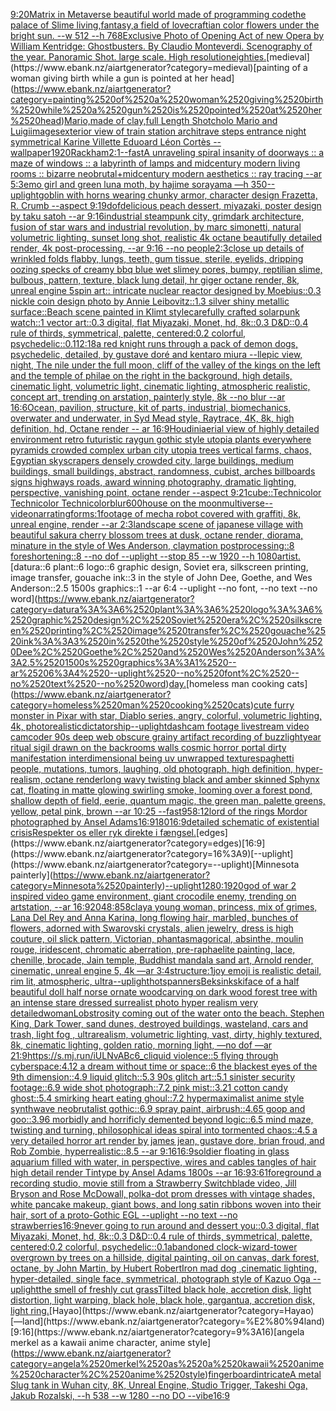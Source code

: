 [9:20](https://www.ebank.nz/aiartgenerator?category=9%3A20)[Matrix in Metaverse beautiful world made of programming code](https://www.ebank.nz/aiartgenerator?category=Matrix%2520in%2520Metaverse%2520beautiful%2520world%2520made%2520of%2520programming%2520code)[the palace of Slime living,fantasy,a field of lovecraftian color flowers under the bright sun. --w 512 --h 768](https://www.ebank.nz/aiartgenerator?category=the%2520palace%2520of%2520Slime%2520living%2Cfantasy%2Ca%2520field%2520of%2520lovecraftian%2520color%2520flowers%2520under%2520the%2520bright%2520sun.%2520--w%2520512%2520--h%2520768)[Exclusive Photo of Opening Act of new Opera by William Kentridge: Ghostbusters. By Claudio Monteverdi. Scenography of the year. Panoramic Shot.  large scale. High resolution](https://www.ebank.nz/aiartgenerator?category=Exclusive%2520Photo%2520of%2520Opening%2520Act%2520of%2520new%2520Opera%2520by%2520William%2520Kentridge%3A%2520Ghostbusters.%2520By%2520Claudio%2520Monteverdi.%2520Scenography%2520of%2520the%2520year.%2520Panoramic%2520Shot.%2520%2520large%2520scale.%2520High%2520resolution)[eighties.](https://www.ebank.nz/aiartgenerator?category=eighties.)[medieval](https://www.ebank.nz/aiartgenerator?category=medieval)[painting of a woman giving birth while a gun is pointed at her head](https://www.ebank.nz/aiartgenerator?category=painting%2520of%2520a%2520woman%2520giving%2520birth%2520while%2520a%2520gun%2520is%2520pointed%2520at%2520her%2520head)[Mario,made of clay,full Length Shot](https://www.ebank.nz/aiartgenerator?category=Mario%2Cmade%2520of%2520clay%2Cfull%2520Length%2520Shot)[cholo Mario and Luigi](https://www.ebank.nz/aiartgenerator?category=cholo%2520Mario%2520and%2520Luigi)[images](https://www.ebank.nz/aiartgenerator?category=images)[exterior view of train station architrave steps entrance night symmetrical Karine Villette Eduoard Léon Cortès --wallpaper](https://www.ebank.nz/aiartgenerator?category=exterior%2520view%2520of%2520train%2520station%2520architrave%2520steps%2520entrance%2520night%2520symmetrical%2520Karine%2520Villette%2520Eduoard%2520L%C3%A9on%2520Cort%C3%A8s%2520--wallpaper)[1920](https://www.ebank.nz/aiartgenerator?category=1920)[Rackham](https://www.ebank.nz/aiartgenerator?category=Rackham)[2:1](https://www.ebank.nz/aiartgenerator?category=2%3A1)[--fast](https://www.ebank.nz/aiartgenerator?category=--fast)[A unraveling spiral insanity of doorways :: a maze of windows :: a labyrinth of lamps and midcentury modern living rooms :: bizarre neobrutal+midcentury modern aesthetics :: ray tracing --ar 5:3](https://www.ebank.nz/aiartgenerator?category=A%2520unraveling%2520spiral%2520insanity%2520of%2520doorways%2520%3A%3A%2520a%2520maze%2520of%2520windows%2520%3A%3A%2520a%2520labyrinth%2520of%2520lamps%2520and%2520midcentury%2520modern%2520living%2520rooms%2520%3A%3A%2520bizarre%2520neobrutal%2Bmidcentury%2520modern%2520aesthetics%2520%3A%3A%2520ray%2520tracing%2520--ar%25205%3A3)[emo girl and green luna moth, by hajime sorayama —h 350](https://www.ebank.nz/aiartgenerator?category=emo%2520girl%2520and%2520green%2520luna%2520moth%2C%2520by%2520hajime%2520sorayama%2520%E2%80%94h%2520350)[--uplight](https://www.ebank.nz/aiartgenerator?category=--uplight)[goblin with horns wearing chunky armor, character design   Frazetta, R. Crumb --aspect 9:19](https://www.ebank.nz/aiartgenerator?category=goblin%2520with%2520horns%2520wearing%2520chunky%2520armor%2C%2520character%2520design%2520%2520%2520Frazetta%2C%2520R.%2520Crumb%2520--aspect%25209%3A19)[dof](https://www.ebank.nz/aiartgenerator?category=dof)[delicious peach dessert, miyazaki, poster design by taku satoh --ar 9:16](https://www.ebank.nz/aiartgenerator?category=delicious%2520peach%2520dessert%2C%2520miyazaki%2C%2520poster%2520design%2520by%2520taku%2520satoh%2520--ar%25209%3A16)[industrial steampunk city, grimdark architecture, fusion of star wars and industrial revolution, by marc simonetti, natural volumetric lighting, sunset long shot, realistic 4k octane beautifully detailed render, 4k post-processing, --ar 9:16 --no people](https://www.ebank.nz/aiartgenerator?category=industrial%2520steampunk%2520city%2C%2520grimdark%2520architecture%2C%2520fusion%2520of%2520star%2520wars%2520and%2520industrial%2520revolution%2C%2520by%2520marc%2520simonetti%2C%2520natural%2520volumetric%2520lighting%2C%2520sunset%2520long%2520shot%2C%2520realistic%25204k%2520octane%2520beautifully%2520detailed%2520render%2C%25204k%2520post-processing%2C%2520--ar%25209%3A16%2520--no%2520people)[2:3](https://www.ebank.nz/aiartgenerator?category=2%3A3)[close up details of wrinkled folds flabby, lungs, teeth, gum tissue, sterile, eyelids, dripping oozing specks of creamy bbq blue wet slimey pores, bumpy, reptilian slime, bulbous, pattern, texture, black lung detail, hr giger octane render, 8k, unreal engine 5](https://www.ebank.nz/aiartgenerator?category=close%2520up%2520details%2520of%2520wrinkled%2520folds%2520flabby%2C%2520lungs%2C%2520teeth%2C%2520gum%2520tissue%2C%2520sterile%2C%2520eyelids%2C%2520dripping%2520oozing%2520specks%2520of%2520creamy%2520bbq%2520blue%2520wet%2520slimey%2520pores%2C%2520bumpy%2C%2520reptilian%2520slime%2C%2520bulbous%2C%2520pattern%2C%2520texture%2C%2520black%2520lung%2520detail%2C%2520hr%2520giger%2520octane%2520render%2C%25208k%2C%2520unreal%2520engine%25205)[spin art:: intricate nuclear reactor designed by Moebius::0.3 nickle coin design photo by Annie Leibovitz::1.3 silver shiny metallic surface::](https://www.ebank.nz/aiartgenerator?category=spin%2520art%3A%3A%2520intricate%2520nuclear%2520reactor%2520designed%2520by%2520Moebius%3A%3A0.3%2520nickle%2520coin%2520design%2520photo%2520by%2520Annie%2520Leibovitz%3A%3A1.3%2520silver%2520shiny%2520metallic%2520surface%3A%3A)[Beach scene painted in Klimt style](https://www.ebank.nz/aiartgenerator?category=Beach%2520scene%2520painted%2520in%2520Klimt%2520style)[carefully crafted solarpunk watch::1 vector art::0.3 digital, flat Miyazaki, Monet, hd, 8k::0.3 D&D::0.4 rule of thirds, symmetrical, palette, centered:0.2 colorful, psychedelic::0.1](https://www.ebank.nz/aiartgenerator?category=carefully%2520crafted%2520solarpunk%2520watch%3A%3A1%2520vector%2520art%3A%3A0.3%2520digital%2C%2520flat%2520Miyazaki%2C%2520Monet%2C%2520hd%2C%25208k%3A%3A0.3%2520D%26D%3A%3A0.4%2520rule%2520of%2520thirds%2C%2520symmetrical%2C%2520palette%2C%2520centered%3A0.2%2520colorful%2C%2520psychedelic%3A%3A0.1)[12:18](https://www.ebank.nz/aiartgenerator?category=12%3A18)[a red knight runs through a pack of demon dogs, psychedelic, detailed, by gustave doré and kentaro miura --ll](https://www.ebank.nz/aiartgenerator?category=a%2520red%2520knight%2520runs%2520through%2520a%2520pack%2520of%2520demon%2520dogs%2C%2520psychedelic%2C%2520detailed%2C%2520by%2520gustave%2520dor%C3%A9%2520and%2520kentaro%2520miura%2520--ll)[epic view, night, The nile under the full moon, cliff of the valley of the kings on the left and the temple of philae on the right in the background, high details, cinematic light, volumetric light, cinematic lighting, atmospheric realistic, concept art, trending on arstation, painterly style, 8k --no blur --ar 16:6](https://www.ebank.nz/aiartgenerator?category=epic%2520view%2C%2520night%2C%2520The%2520nile%2520under%2520the%2520full%2520moon%2C%2520cliff%2520of%2520the%2520valley%2520of%2520the%2520kings%2520on%2520the%2520left%2520and%2520the%2520temple%2520of%2520philae%2520on%2520the%2520right%2520in%2520the%2520background%2C%2520high%2520details%2C%2520cinematic%2520light%2C%2520volumetric%2520light%2C%2520cinematic%2520lighting%2C%2520atmospheric%2520realistic%2C%2520concept%2520art%2C%2520trending%2520on%2520arstation%2C%2520painterly%2520style%2C%25208k%2520--no%2520blur%2520--ar%252016%3A6)[Ocean, pavilion, structure, kit of parts, industrial, biomechanics, overwater and underwater, in Syd Mead style, Raytrace, 4K, 8k, high definition, hd, Octane render -- ar 16:9](https://www.ebank.nz/aiartgenerator?category=Ocean%2C%2520pavilion%2C%2520structure%2C%2520kit%2520of%2520parts%2C%2520industrial%2C%2520biomechanics%2C%2520overwater%2520and%2520underwater%2C%2520in%2520Syd%2520Mead%2520style%2C%2520Raytrace%2C%25204K%2C%25208k%2C%2520high%2520definition%2C%2520hd%2C%2520Octane%2520render%2520--%2520ar%252016%3A9)[Houdini](https://www.ebank.nz/aiartgenerator?category=Houdini)[aerial view of highly detailed environment retro futuristic raygun gothic style utopia plants everywhere pyramids crowded complex  urban city utopia trees  vertical farms, chaos,   Egyptian skyscrapers densely crowded city, large buildings, medium buildings, small buildings,  abstract, randomness, cubist,  arches billboards signs highways roads,  award winning photography,  dramatic lighting,  perspective,  vanishing point,  octane render  --aspect 9:21](https://www.ebank.nz/aiartgenerator?category=aerial%2520view%2520of%2520highly%2520detailed%2520environment%2520retro%2520futuristic%2520raygun%2520gothic%2520style%2520utopia%2520plants%2520everywhere%2520pyramids%2520crowded%2520complex%2520%2520urban%2520city%2520utopia%2520trees%2520%2520vertical%2520farms%2C%2520chaos%2C%2520%2520%2520Egyptian%2520skyscrapers%2520densely%2520crowded%2520city%2C%2520large%2520buildings%2C%2520medium%2520buildings%2C%2520small%2520buildings%2C%2520%2520abstract%2C%2520randomness%2C%2520cubist%2C%2520%2520arches%2520billboards%2520signs%2520highways%2520roads%2C%2520%2520award%2520winning%2520photography%2C%2520%2520dramatic%2520lighting%2C%2520%2520perspective%2C%2520%2520vanishing%2520point%2C%2520%2520octane%2520render%2520%2520--aspect%25209%3A21)[cube::Technicolor Technicolor Technicolor](https://www.ebank.nz/aiartgenerator?category=cube%3A%3ATechnicolor%2520Technicolor%2520Technicolor)[blur](https://www.ebank.nz/aiartgenerator?category=blur)[600](https://www.ebank.nz/aiartgenerator?category=600)[house on the moon](https://www.ebank.nz/aiartgenerator?category=house%2520on%2520the%2520moon)[multiverse](https://www.ebank.nz/aiartgenerator?category=multiverse)[--video](https://www.ebank.nz/aiartgenerator?category=--video)[narrating](https://www.ebank.nz/aiartgenerator?category=narrating)[forms:1](https://www.ebank.nz/aiartgenerator?category=forms%3A1)[footage of mecha robot covered with graffiti, 8k, unreal engine, render --ar 2:3](https://www.ebank.nz/aiartgenerator?category=footage%2520of%2520mecha%2520robot%2520covered%2520with%2520graffiti%2C%25208k%2C%2520unreal%2520engine%2C%2520render%2520--ar%25202%3A3)[landscape scene of japanese village with beautiful sakura cherry blossom trees at dusk, octane render, diorama, minature in the style of Wes Anderson, claymation postprocessing::8 foreshortening::8 --no dof --uplight --stop 85 --w 1920 --h 1080](https://www.ebank.nz/aiartgenerator?category=landscape%2520scene%2520of%2520japanese%2520village%2520with%2520beautiful%2520sakura%2520cherry%2520blossom%2520trees%2520at%2520dusk%2C%2520octane%2520render%2C%2520diorama%2C%2520minature%2520in%2520the%2520style%2520of%2520Wes%2520Anderson%2C%2520claymation%2520postprocessing%3A%3A8%2520foreshortening%3A%3A8%2520--no%2520dof%2520--uplight%2520--stop%252085%2520--w%25201920%2520--h%25201080)[artist.](https://www.ebank.nz/aiartgenerator?category=artist.)[datura::6 plant::6 logo::6 graphic design, Soviet era, silkscreen printing, image transfer, gouache ink::3 in the style of John Dee, Goethe, and Wes Anderson::2.5 1500s graphics::1 --ar 6:4 --uplight --no font, --no text --no word](https://www.ebank.nz/aiartgenerator?category=datura%3A%3A6%2520plant%3A%3A6%2520logo%3A%3A6%2520graphic%2520design%2C%2520Soviet%2520era%2C%2520silkscreen%2520printing%2C%2520image%2520transfer%2C%2520gouache%2520ink%3A%3A3%2520in%2520the%2520style%2520of%2520John%2520Dee%2C%2520Goethe%2C%2520and%2520Wes%2520Anderson%3A%3A2.5%25201500s%2520graphics%3A%3A1%2520--ar%25206%3A4%2520--uplight%2520--no%2520font%2C%2520--no%2520text%2520--no%2520word)[day.](https://www.ebank.nz/aiartgenerator?category=day.)[homeless man cooking cats](https://www.ebank.nz/aiartgenerator?category=homeless%2520man%2520cooking%2520cats)[cute furry monster in Pixar with star, Diablo series, angry, colorful, volumetric lighting, 4k, photorealistic](https://www.ebank.nz/aiartgenerator?category=cute%2520furry%2520monster%2520in%2520Pixar%2520with%2520star%2C%2520Diablo%2520series%2C%2520angry%2C%2520colorful%2C%2520volumetric%2520lighting%2C%25204k%2C%2520photorealistic)[dictatorship](https://www.ebank.nz/aiartgenerator?category=dictatorship)[--uplight](https://www.ebank.nz/aiartgenerator?category=--uplight)[dashcam footage livestream video camcoder 90s deep web obscure grainy artifact recording of buzzlightyear ritual sigil drawn on the backrooms walls cosmic horror portal dirty manifestation interdimensional being uv unwrapped texture](https://www.ebank.nz/aiartgenerator?category=dashcam%2520footage%2520livestream%2520video%2520camcoder%252090s%2520deep%2520web%2520obscure%2520grainy%2520artifact%2520recording%2520of%2520buzzlightyear%2520ritual%2520sigil%2520drawn%2520on%2520the%2520backrooms%2520walls%2520cosmic%2520horror%2520portal%2520dirty%2520manifestation%2520interdimensional%2520being%2520uv%2520unwrapped%2520texture)[spaghetti people, mutations, tumors, laughing, old photograph, high definition, hyper-realism, octane render](https://www.ebank.nz/aiartgenerator?category=spaghetti%2520people%2C%2520mutations%2C%2520tumors%2C%2520laughing%2C%2520old%2520photograph%2C%2520high%2520definition%2C%2520hyper-realism%2C%2520octane%2520render)[long wavy twisting black and amber skinned Sphynx cat, floating in matte glowing swirling smoke, looming over a forest pond, shallow depth of field, eerie, quantum magic, the green man, palette greens, yellow, petal pink, brown --ar 10:25 --fast](https://www.ebank.nz/aiartgenerator?category=long%2520wavy%2520twisting%2520black%2520and%2520amber%2520skinned%2520Sphynx%2520cat%2C%2520floating%2520in%2520matte%2520glowing%2520swirling%2520smoke%2C%2520looming%2520over%2520a%2520forest%2520pond%2C%2520shallow%2520depth%2520of%2520field%2C%2520eerie%2C%2520quantum%2520magic%2C%2520the%2520green%2520man%2C%2520palette%2520greens%2C%2520yellow%2C%2520petal%2520pink%2C%2520brown%2520--ar%252010%3A25%2520--fast)[95](https://www.ebank.nz/aiartgenerator?category=95)[8:12](https://www.ebank.nz/aiartgenerator?category=8%3A12)[lord of the rings Mordor photographed by Ansel Adams](https://www.ebank.nz/aiartgenerator?category=lord%2520of%2520the%2520rings%2520Mordor%2520photographed%2520by%2520Ansel%2520Adams)[16:9](https://www.ebank.nz/aiartgenerator?category=16%3A9)[180](https://www.ebank.nz/aiartgenerator?category=180)[16:9](https://www.ebank.nz/aiartgenerator?category=16%3A9)[detailed schematic of existential crisis](https://www.ebank.nz/aiartgenerator?category=detailed%2520schematic%2520of%2520existential%2520crisis)[Respekter os eller ryk direkte i fængsel.](https://www.ebank.nz/aiartgenerator?category=Respekter%2520os%2520eller%2520ryk%2520direkte%2520i%2520f%C3%A6ngsel.)[edges](https://www.ebank.nz/aiartgenerator?category=edges)[16:9](https://www.ebank.nz/aiartgenerator?category=16%3A9)[--uplight](https://www.ebank.nz/aiartgenerator?category=--uplight)[Minnesota painterly](https://www.ebank.nz/aiartgenerator?category=Minnesota%2520painterly)[--uplight](https://www.ebank.nz/aiartgenerator?category=--uplight)[1280:1920](https://www.ebank.nz/aiartgenerator?category=1280%3A1920)[god of war 2 inspired video game environment, giant crocodile enemy, trending on artstation, --ar 16:9](https://www.ebank.nz/aiartgenerator?category=god%2520of%2520war%25202%2520inspired%2520video%2520game%2520environment%2C%2520giant%2520crocodile%2520enemy%2C%2520trending%2520on%2520artstation%2C%2520--ar%252016%3A9)[2048:858](https://www.ebank.nz/aiartgenerator?category=2048%3A858)[clay](https://www.ebank.nz/aiartgenerator?category=clay)[a young woman, princess, mix of grimes, Lana Del Rey and Anna Karina, long flowing hair, marbled, bunches of flowers, adorned with Swarovski crystals, alien jewelry, dress is high couture, oil slick pattern, Victorian, phantasmagorical, absinthe, moulin rouge, iridescent, chromatic aberration, pre-raphaelite painting, lace, chenille, brocade, Jain temple, Buddhist mandala sand art, Arnold render, cinematic, unreal engine 5, 4k —ar 3:4](https://www.ebank.nz/aiartgenerator?category=a%2520young%2520woman%2C%2520princess%2C%2520mix%2520of%2520grimes%2C%2520Lana%2520Del%2520Rey%2520and%2520Anna%2520Karina%2C%2520long%2520flowing%2520hair%2C%2520marbled%2C%2520bunches%2520of%2520flowers%2C%2520adorned%2520with%2520Swarovski%2520crystals%2C%2520alien%2520jewelry%2C%2520dress%2520is%2520high%2520couture%2C%2520oil%2520slick%2520pattern%2C%2520Victorian%2C%2520phantasmagorical%2C%2520absinthe%2C%2520moulin%2520rouge%2C%2520iridescent%2C%2520chromatic%2520aberration%2C%2520pre-raphaelite%2520painting%2C%2520lace%2C%2520chenille%2C%2520brocade%2C%2520Jain%2520temple%2C%2520Buddhist%2520mandala%2520sand%2520art%2C%2520Arnold%2520render%2C%2520cinematic%2C%2520unreal%2520engine%25205%2C%25204k%2520%E2%80%94ar%25203%3A4)[structure:1](https://www.ebank.nz/aiartgenerator?category=structure%3A1)[joy emoji is realistic detail, rim lit, atmospheric, ultra](https://www.ebank.nz/aiartgenerator?category=joy%2520emoji%2520is%2520realistic%2520detail%2C%2520rim%2520lit%2C%2520atmospheric%2C%2520ultra)[--uplight](https://www.ebank.nz/aiartgenerator?category=--uplight)[hotspanners](https://www.ebank.nz/aiartgenerator?category=hotspanners)[Beksinkski](https://www.ebank.nz/aiartgenerator?category=Beksinkski)[face of a half beautiful doll half norse ornate woodcarving on dark wood forest tree  with an intense stare dressed  surrealist photo hyper realism very detailed](https://www.ebank.nz/aiartgenerator?category=face%2520of%2520a%2520half%2520beautiful%2520doll%2520half%2520norse%2520ornate%2520woodcarving%2520on%2520dark%2520wood%2520forest%2520tree%2520%2520with%2520an%2520intense%2520stare%2520dressed%2520%2520surrealist%2520photo%2520hyper%2520realism%2520very%2520detailed)[woman](https://www.ebank.nz/aiartgenerator?category=woman)[Lobstrosity coming out of the water onto the beach. Stephen King, Dark Tower, sand dunes, destroyed buildings, wasteland, cars and trash, light fog , ultrarealism, volumetric lighting, vast, dirty, highly textured, 8k, cinematic lighting, golden ratio, morning light, —no dof —ar 21:9](https://www.ebank.nz/aiartgenerator?category=Lobstrosity%2520coming%2520out%2520of%2520the%2520water%2520onto%2520the%2520beach.%2520Stephen%2520King%2C%2520Dark%2520Tower%2C%2520sand%2520dunes%2C%2520destroyed%2520buildings%2C%2520wasteland%2C%2520cars%2520and%2520trash%2C%2520light%2520fog%2520%2C%2520ultrarealism%2C%2520volumetric%2520lighting%2C%2520vast%2C%2520dirty%2C%2520highly%2520textured%2C%25208k%2C%2520cinematic%2520lighting%2C%2520golden%2520ratio%2C%2520morning%2520light%2C%2520%E2%80%94no%2520dof%2520%E2%80%94ar%252021%3A9)[<https://s.mj.run/iULNvABc6_c>](https://www.ebank.nz/aiartgenerator?category=%3Chttps%3A//s.mj.run/iULNvABc6_c%3E)[liquid violence::5 flying through cyberspace:4.12 a dream without time or space::6 the blackest eyes of the 9th dimension::4.9 liquid glitch::5.3 90s glitch art::5.1 sinister security footage::6.9 wide shot photograph::7.2 pink mist::3.21 cotton candy ghost::5.4 smirking heart eating ghoul::7.2 hypermaximalist anime style synthwave neobrutalist gothic::6.9 spray paint, airbrush::4.65 goop and goo::3.96 morbidly and horrificly demented beyond logic::6.5 mind maze, twisting and turning, philosophical ideas spiral into tormented chaos::4.5 a very detailed horror art render by james jean, gustave dore, brian froud, and Rob Zombie, hyperrealistic::8.5 --ar 9:16](https://www.ebank.nz/aiartgenerator?category=liquid%2520violence%3A%3A5%2520flying%2520through%2520cyberspace%3A4.12%2520a%2520dream%2520without%2520time%2520or%2520space%3A%3A6%2520the%2520blackest%2520eyes%2520of%2520the%25209th%2520dimension%3A%3A4.9%2520liquid%2520glitch%3A%3A5.3%252090s%2520glitch%2520art%3A%3A5.1%2520sinister%2520security%2520footage%3A%3A6.9%2520wide%2520shot%2520photograph%3A%3A7.2%2520pink%2520mist%3A%3A3.21%2520cotton%2520candy%2520ghost%3A%3A5.4%2520smirking%2520heart%2520eating%2520ghoul%3A%3A7.2%2520hypermaximalist%2520anime%2520style%2520synthwave%2520neobrutalist%2520gothic%3A%3A6.9%2520spray%2520paint%2C%2520airbrush%3A%3A4.65%2520goop%2520and%2520goo%3A%3A3.96%2520morbidly%2520and%2520horrificly%2520demented%2520beyond%2520logic%3A%3A6.5%2520mind%2520maze%2C%2520twisting%2520and%2520turning%2C%2520philosophical%2520ideas%2520spiral%2520into%2520tormented%2520chaos%3A%3A4.5%2520a%2520very%2520detailed%2520horror%2520art%2520render%2520by%2520james%2520jean%2C%2520gustave%2520dore%2C%2520brian%2520froud%2C%2520and%2520Rob%2520Zombie%2C%2520hyperrealistic%3A%3A8.5%2520--ar%25209%3A16)[16:9](https://www.ebank.nz/aiartgenerator?category=16%3A9)[soldier floating in glass aquarium filled with water, in perspective, wires and cables tangles of hair high detail render Tintype by Ansel Adams 1800s --ar 16:9](https://www.ebank.nz/aiartgenerator?category=soldier%2520floating%2520in%2520glass%2520aquarium%2520filled%2520with%2520water%2C%2520in%2520perspective%2C%2520wires%2520and%2520cables%2520tangles%2520of%2520hair%2520high%2520detail%2520render%2520Tintype%2520by%2520Ansel%2520Adams%25201800s%2520--ar%252016%3A9)[3:6](https://www.ebank.nz/aiartgenerator?category=3%3A6)[1](https://www.ebank.nz/aiartgenerator?category=1)[foreground a recording studio, movie still from a Strawberry Switchblade video,  Jill Bryson and Rose McDowall, polka-dot prom dresses with vintage shades, white pancake makeup, giant bows, and long satin ribbons woven into their hair, sort of a proto-Gothic EGL --uplight --no text  --no strawberries](https://www.ebank.nz/aiartgenerator?category=foreground%2520a%2520recording%2520studio%2C%2520movie%2520still%2520from%2520a%2520Strawberry%2520Switchblade%2520video%2C%2520%2520Jill%2520Bryson%2520and%2520Rose%2520McDowall%2C%2520polka-dot%2520prom%2520dresses%2520with%2520vintage%2520shades%2C%2520white%2520pancake%2520makeup%2C%2520giant%2520bows%2C%2520and%2520long%2520satin%2520ribbons%2520woven%2520into%2520their%2520hair%2C%2520sort%2520of%2520a%2520proto-Gothic%2520EGL%2520--uplight%2520--no%2520text%2520%2520--no%2520strawberries)[16:9](https://www.ebank.nz/aiartgenerator?category=16%3A9)[never going to run around and dessert you::0.3 digital, flat Miyazaki, Monet, hd, 8k::0.3 D&D::0.4 rule of thirds, symmetrical, palette, centered:0.2 colorful, psychedelic::0.1](https://www.ebank.nz/aiartgenerator?category=never%2520going%2520to%2520run%2520around%2520and%2520dessert%2520you%3A%3A0.3%2520digital%2C%2520flat%2520Miyazaki%2C%2520Monet%2C%2520hd%2C%25208k%3A%3A0.3%2520D%26D%3A%3A0.4%2520rule%2520of%2520thirds%2C%2520symmetrical%2C%2520palette%2C%2520centered%3A0.2%2520colorful%2C%2520psychedelic%3A%3A0.1)[abandoned clock-wizard-tower overgrown by trees on a hillside, digital painting, oil on canvas, dark forest, octane, by John Martin, by Hubert Robert](https://www.ebank.nz/aiartgenerator?category=abandoned%2520clock-wizard-tower%2520overgrown%2520by%2520trees%2520on%2520a%2520hillside%2C%2520digital%2520painting%2C%2520oil%2520on%2520canvas%2C%2520dark%2520forest%2C%2520octane%2C%2520by%2520John%2520Martin%2C%2520by%2520Hubert%2520Robert)[Iron mad dog ,cinematic lighting, hyper-detailed, single face, symmetrical, photograph style of Kazuo Oga --uplight](https://www.ebank.nz/aiartgenerator?category=Iron%2520mad%2520dog%2520%2Ccinematic%2520lighting%2C%2520hyper-detailed%2C%2520single%2520face%2C%2520symmetrical%2C%2520photograph%2520style%2520of%2520Kazuo%2520Oga%2520--uplight)[the smell of freshly cut grass](https://www.ebank.nz/aiartgenerator?category=the%2520smell%2520of%2520freshly%2520cut%2520grass)[Tilted black hole, accretion disk, light distortion, light warping, black hole, black hole, gargantua, accretion disk, light ring.](https://www.ebank.nz/aiartgenerator?category=Tilted%2520black%2520hole%2C%2520accretion%2520disk%2C%2520light%2520distortion%2C%2520light%2520warping%2C%2520black%2520hole%2C%2520black%2520hole%2C%2520gargantua%2C%2520accretion%2520disk%2C%2520light%2520ring.)[Hayao](https://www.ebank.nz/aiartgenerator?category=Hayao)[—land](https://www.ebank.nz/aiartgenerator?category=%E2%80%94land)[9:16](https://www.ebank.nz/aiartgenerator?category=9%3A16)[angela merkel as a kawaii anime character, anime style](https://www.ebank.nz/aiartgenerator?category=angela%2520merkel%2520as%2520a%2520kawaii%2520anime%2520character%2C%2520anime%2520style)[fingerboard](https://www.ebank.nz/aiartgenerator?category=fingerboard)[intricate](https://www.ebank.nz/aiartgenerator?category=intricate)[A metal Slug tank in Wuhan city, 8K, Unreal Engine, Studio Trigger, Takeshi Oga, Jakub Rozalski, --h 538 --w 1280 --no DO --vibe](https://www.ebank.nz/aiartgenerator?category=A%2520metal%2520Slug%2520tank%2520in%2520Wuhan%2520city%2C%25208K%2C%2520Unreal%2520Engine%2C%2520Studio%2520Trigger%2C%2520Takeshi%2520Oga%2C%2520Jakub%2520Rozalski%2C%2520--h%2520538%2520--w%25201280%2520--no%2520DO%2520--vibe)[16:9](https://www.ebank.nz/aiartgenerator?category=16%3A9)